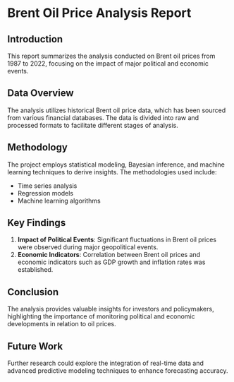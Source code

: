 # Brent Oil Price Analysis Report

## Introduction
This report summarizes the analysis conducted on Brent oil prices from 1987 to 2022, focusing on the impact of major political and economic events.

## Data Overview
The analysis utilizes historical Brent oil price data, which has been sourced from various financial databases. The data is divided into raw and processed formats to facilitate different stages of analysis.

## Methodology
The project employs statistical modeling, Bayesian inference, and machine learning techniques to derive insights. The methodologies used include:

- Time series analysis
- Regression models
- Machine learning algorithms

## Key Findings
1. **Impact of Political Events**: Significant fluctuations in Brent oil prices were observed during major geopolitical events.
2. **Economic Indicators**: Correlation between Brent oil prices and economic indicators such as GDP growth and inflation rates was established.

## Conclusion
The analysis provides valuable insights for investors and policymakers, highlighting the importance of monitoring political and economic developments in relation to oil prices.

## Future Work
Further research could explore the integration of real-time data and advanced predictive modeling techniques to enhance forecasting accuracy.